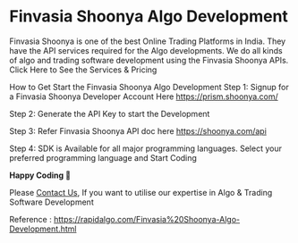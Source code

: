 Finvasia Shoonya Algo Development
================================

Finvasia Shoonya is one of the best Online Trading Platforms in India. They have the API services required for the Algo developments. We do all kinds of algo and trading software development using the Finvasia Shoonya APIs.
Click Here to See the Services & Pricing

How to Get Start the Finvasia Shoonya Algo Development
Step 1: Signup for a Finvasia Shoonya Developer Account Here https://prism.shoonya.com/

Step 2: Generate the API Key to start the Development

Step 3: Refer Finvasia Shoonya API doc here https://shoonya.com/api

Step 4: SDK is Available for all major programming languages. Select your preferred programming language and Start Coding

__Happy Coding 🙂__
  
Please [Contact Us](https://rapidalgo.com/Finvasia%20Shoonya-Algo-Development.html), If you want to utilise our expertise in Algo & Trading Software Development

Reference : https://rapidalgo.com/Finvasia%20Shoonya-Algo-Development.html
